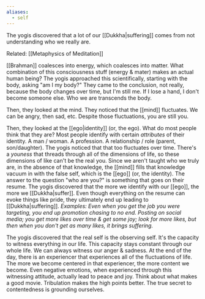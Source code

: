 ```yaml
---
aliases:
  - self
---
```

The yogis discovered that a lot of our [[Dukkha|suffering]] comes from not understanding who we really are.

Related: [[Metaphysics of Meditation]]

[[Brahman]] coalesces into energy, which coalesces into matter. What combination of this consciousness stuff (energy & mater) makes an actual human being? The yogis approached this scientifically, starting with the body, asking "am I my body?" They came to the conclusion, not really, because the body changes over time, but I'm still me. If I lose a hand, I don't become someone else. Who we are transcends the body.

Then, they looked at the mind. They noticed that the [[mind]] fluctuates. We can be angry, then sad, etc. Despite those fluctuations, you are still you.

Then, they looked at the [[ego|identity]] (or, the ego). What do most people think that they are? Most people identify with certain *attributes* of their identity. A man / woman. A profession. A relationship / role (parent, son/daughter). The yogis noticed that that too fluctuates over time.
There's a *youness* that threads through all of the dimensions of life, so these dimensions of like can't be the real you.
Since we aren't taught who we truly are, in the absence of that knowledge, the [[mind]] fills that knowledge vacuum in with the false self, which is the [[ego]] (or, the identity). The answer to the question "who are you?" is something that goes on their resume.
The yogis discovered that the more we identify with our [[ego]], the more we [[Dukkha|suffer]]. Even though everything on the resume can evoke things like pride, they ultimately end up leading to [[Dukkha|suffering]].
	*Examples:
		Even when you get the job you were targeting, you end up promotion chasing to no end.
		Posting on social media; you get more likes over time & get some joy; look for more likes, but then when you don't get as many likes, it brings suffering.*

The yogis discovered that the real self is the observing self. It's the capacity to witness everything in our life. This capacity stays constant through our whole life. We can always witness our anger & sadness. At the end of the day, there is an experiencer that experiences all of the fluctuations of life. The more we become centered in that experiencer, the more content we become. Even negative emotions, when experienced through this witnessing attitude, actually lead to peace and joy. Think about what makes a good movie. Tribulation makes the high points better. The true secret to contentedness is grounding ourselves.

